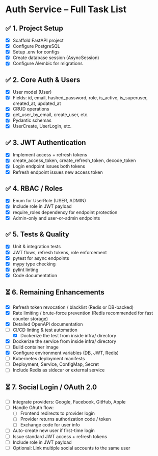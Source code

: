 # Auth Service – Full Task List

## ✅ 1. Project Setup
- [x] Scaffold FastAPI project  
- [x] Configure PostgreSQL  
- [x] Setup .env for configs  
- [x] Create database session (AsyncSession)  
- [x] Configure Alembic for migrations  

## ✅ 2. Core Auth & Users
- [x] User model (User)  
- [x] Fields: id, email, hashed_password, role, is_active, is_superuser, created_at, updated_at  
- [x] CRUD operations  
- [x] get_user_by_email, create_user, etc.  
- [x] Pydantic schemas  
- [x] UserCreate, UserLogin, etc.  

## ✅ 3. JWT Authentication
- [x] Implement access + refresh tokens  
- [x] create_access_token, create_refresh_token, decode_token  
- [x] Login endpoint issues both tokens  
- [x] Refresh endpoint issues new access token  

## ✅ 4. RBAC / Roles
- [x] Enum for UserRole (USER, ADMIN)  
- [x] Include role in JWT payload  
- [x] require_roles dependency for endpoint protection  
- [x] Admin-only and user-or-admin endpoints  

## ✅ 5. Tests & Quality
- [x] Unit & integration tests  
- [x] JWT flows, refresh tokens, role enforcement  
- [x] pytest for async endpoints  
- [x] mypy type checking  
- [x] pylint linting  
- [x] Code documentation  

## ⏳ 6. Remaining Enhancements
- [x] Refresh token revocation / blacklist (Redis or DB-backed)  
- [x] Rate limiting / brute-force prevention (Redis recommended for fast counter storage)  
- [x] Detailed OpenAPI documentation  
- [ ] CI/CD linting & test automation  
    - [x] Dockerize the test from inside infra/ directory 
- [x] Dockerize the service from inside infra/ directory  
- [ ] Build container image  
- [x] Configure environment variables (DB, JWT, Redis)  
- [ ] Kubernetes deployment manifests  
- [ ] Deployment, Service, ConfigMap, Secret  
- [ ] Include Redis as sidecar or external service  

## ⏳ 7. Social Login / OAuth 2.0
- [ ] Integrate providers: Google, Facebook, GitHub, Apple  
- [ ] Handle OAuth flow:  
  - [ ] Frontend redirects to provider login  
  - [ ] Provider returns authorization code / token  
  - [ ] Exchange code for user info  
- [ ] Auto-create new user if first-time login  
- [ ] Issue standard JWT access + refresh tokens  
- [ ] Include role in JWT payload  
- [ ] Optional: Link multiple social accounts to the same user  
